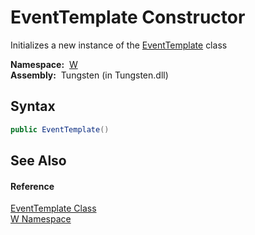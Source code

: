 EventTemplate Constructor
=========================
   Initializes a new instance of the [EventTemplate][1] class

  **Namespace:**  [W][2]  
  **Assembly:**  Tungsten (in Tungsten.dll)

Syntax
------

```csharp
public EventTemplate()
```


See Also
--------

#### Reference
[EventTemplate Class][1]  
[W Namespace][2]  

[1]: README.md
[2]: ../README.md